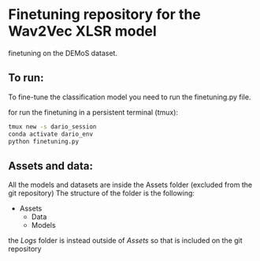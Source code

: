 # Finetuning repository for the Wav2Vec XLSR model 

finetuning on the DEMoS dataset.

## To run:
To fine-tune the classification model you need to run the finetuning.py file.

for run the finetuning in a persistent terminal (tmux):
```bash
tmux new -s dario_session
conda activate dario_env
python finetuning.py
```

## Assets and data:
All the models and datasets are inside the Assets folder (excluded from the git repository)
The structure of the folder is the following:

* Assets
  * Data
  * Models

the *Logs* folder is instead outside of *Assets* so that is included on the git repository
